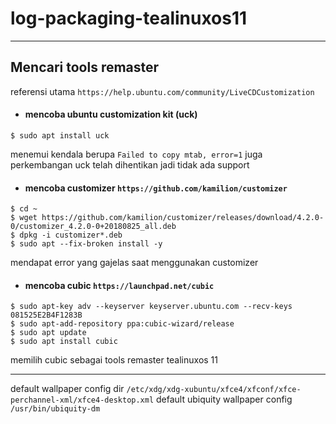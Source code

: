 # log-packaging-tealinuxos11

-------------------------------------------

## Mencari tools remaster
referensi utama `https://help.ubuntu.com/community/LiveCDCustomization`

* #### mencoba ubuntu customization kit (uck)
```
$ sudo apt install uck
```
menemui kendala berupa `Failed to copy mtab, error=1` juga perkembangan uck telah dihentikan jadi tidak ada support

* #### mencoba customizer `https://github.com/kamilion/customizer`
```
$ cd ~
$ wget https://github.com/kamilion/customizer/releases/download/4.2.0-0/customizer_4.2.0-0+20180825_all.deb
$ dpkg -i customizer*.deb
$ sudo apt --fix-broken install -y
```
mendapat error yang gajelas saat menggunakan customizer

* #### mencoba cubic `https://launchpad.net/cubic`
```
$ sudo apt-key adv --keyserver keyserver.ubuntu.com --recv-keys 081525E2B4F1283B
$ sudo apt-add-repository ppa:cubic-wizard/release
$ sudo apt update
$ sudo apt install cubic
```
memilih cubic sebagai tools remaster tealinuxos 11

------------------------------------

default wallpaper config dir `/etc/xdg/xdg-xubuntu/xfce4/xfconf/xfce-perchannel-xml/xfce4-desktop.xml`
default ubiquity wallpaper config `/usr/bin/ubiquity-dm`
